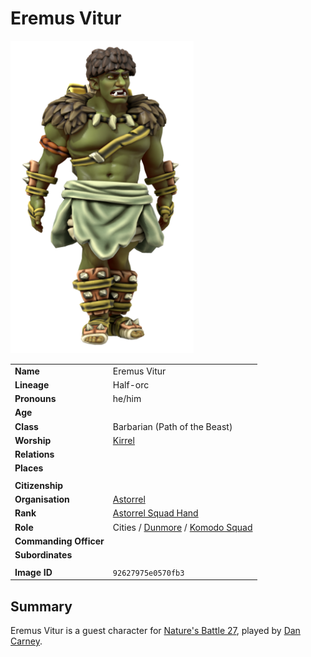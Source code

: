 # Eremus Vitur

<img src="https://raw.githubusercontent.com/jesskelsall/astarus-images/main/people/portraits/92627975e0570fb3.png" height="500" />

|||
| --- | --- |
| **Name** | Eremus Vitur | character.3
| **Lineage** | Half-orc |
| **Pronouns** | he/him |
| **Age** | |
| **Class** | Barbarian (Path of the Beast) |
| **Worship** | [Kirrel](../gods/deities/kirrel.md) |
| **Relations** | |
| **Places** | |
|||
| **Citizenship** | |
| **Organisation** | [Astorrel](../organisations/astorrel/astorrel.md) |
| **Rank** | [Astorrel Squad Hand](../organisations/astorrel/ranks/astorrel-squad-hand.md) |
| **Role** | Cities / [Dunmore](../places/cities/dunmore.md) / [Komodo Squad](../organisations/astorrel/squads/komodo-squad.md) |
| **Commanding Officer** | |
| **Subordinates** | |
|||
| **Image ID** | `92627975e0570fb3` |

## Summary

Eremus Vitur is a guest character for [Nature's Battle 27](../storylines/natures-battle-27.md), played by [Dan Carney](../players/dan-carney.md).
